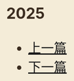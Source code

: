 <style>
h1>a {display:none}
body {background-color:#F4ECD8;color:#3B2D20;font-size:30px}
</style>

### 2025


  
- [上一篇](https://evenbeiter.github.io/wiki/dep/20250110)
- [下一篇](https://evenbeiter.github.io/wiki/dep/20250112)
